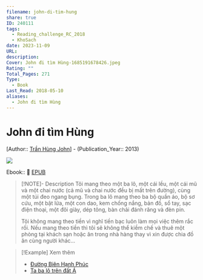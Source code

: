 ```yaml
---
filename: john-di-tim-hung
share: true
ID: 240111
tags:
  - Reading_challenge_RC_2018
  - KhoSach
date: 2023-11-09
URL: 
description: 
Cover: John đi tìm Hùng-1685191678426.jpeg
Rating: ""
Total_Pages: 271
Type:
  - Book
Last_Read: 2018-05-10
aliases:
  - John đi tìm Hùng
---
```


# John đi tìm Hùng
[Author:: [Trần Hùng John](Tr%C3%A2%CC%80n%20Hu%CC%80ng%20John.md)] - (Publication_Year:: 2013)

![](https://i.imgur.com/Q1R1Z8s.jpg)


Ebook:: 📘 [EPUB](https://onedrive.live.com/download?resid=E92BC60129512289%21168&authkey=!AJSSQTo5coD3Wng)

> [!NOTE]- Description
> Tôi mang theo một ba lô, một cái lều, một cái mũ và một chai nước (cả mũ và chai nước đều bị mất trên đường), cùng một túi đeo ngang bụng. Trong ba lô mang theo ba bộ quần áo, bộ sơ cứu, một bật lửa, một con dao, kem chống nắng, bản đồ, sổ tay, sạc điện thoại, một đôi giày, dép tông, bàn chải đánh răng và đèn pin.
> 
> Tôi không mang theo tiền vì nghĩ tiền bạc luôn làm mọi việc thêm rắc rối. Nếu mang theo tiền thì tôi sẽ không thể kiềm chế và thuê một phòng tại khách sạn hoặc ăn trong nhà hàng thay vì xin được chia đồ ăn cùng người khác...

> [!Example] Xem thêm
> - [Đường Biên Hạnh Phúc](./duong-bien-hanh-phuc.md)
> - [Ta ba lô trên đất Á](./ta-ba-lo-tren-dat-a.md)
